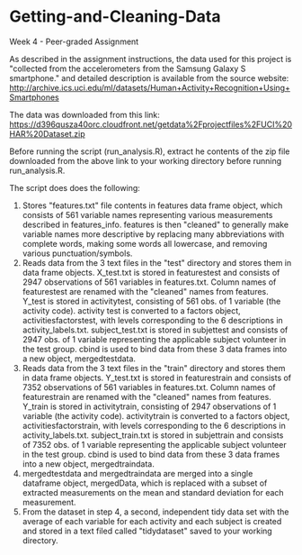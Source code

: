 # Getting-and-Cleaning-Data
Week 4 - Peer-graded Assignment

As described in the assignment instructions, the data used for this project is "collected from the accelerometers from the Samsung Galaxy S smartphone." and detailed description is available from the source website:
http://archive.ics.uci.edu/ml/datasets/Human+Activity+Recognition+Using+Smartphones

The data was downloaded from this link:
https://d396qusza40orc.cloudfront.net/getdata%2Fprojectfiles%2FUCI%20HAR%20Dataset.zip

Before running the script (run_analysis.R), extract he contents of the zip file downloaded from the above link to your working directory before running run_analysis.R. 

The script does does the following:
1. Stores "features.txt" file contents in features data frame object, which consists of 561 variable names representing various measurements described in features_info. features is then "cleaned" to generally make variable names more descriptive by replacing many abbreviations with complete words, making some words all lowercase, and removing various punctuation/symbols. 
2. Reads data from the 3 text files in the "test" directory and stores them in data frame objects. X_test.txt is stored in featurestest and consists of 2947 observations of  561 variables in features.txt. Column names of featurestest are renamed with the "cleaned" names from features. Y_test is stored in activitytest, 	consisting of 561 obs. of  1 variable (the activity code). activity test is converted to a factors object, activitiesfactorstest, with levels corresponding to the 6 descriptions in activity_labels.txt. subject_test.txt is stored in subjettest and consists of 2947 obs. of  1 variable representing the applicable subject volunteer in the test group. cbind is used to bind data from these 3 data frames into a new object, mergedtestdata.
3. Reads data from the 3 text files in the "train" directory and stores them in data frame objects. Y_test.txt is stored in featurestrain and consists of 7352 observations of  561 variables in features.txt. Column names of featurestrain are renamed with the "cleaned" names from features. Y_train is stored in activitytrain, 	consisting of 2947 observations of  1 variable (the activity code). activitytrain is converted to a factors object, activitiesfactorstrain, with levels corresponding to the 6 descriptions in activity_labels.txt. subject_train.txt is stored in subjettrain and consists of 7352 obs. of  1 variable representing the applicable subject volunteer in the test group. cbind is used to bind data from these 3 data frames into a new object, mergedtraindata.
4. mergedtestdata and mergedtraindata are merged into a single dataframe object, mergedData, which is replaced with a subset of extracted measurements on the mean and standard deviation for each measurement.
5. From the dataset in step 4, a second, independent tidy data set with the average of each variable for each activity and each subject is created and stored in a text filed called "tidydataset" saved to your working directory.
